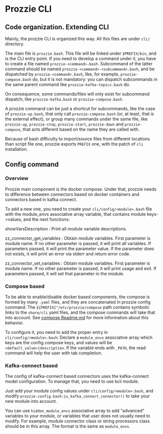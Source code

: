 # Prozzie CLI
## Code organization. Extending CLI
Mainly, the prozzie CLI is organized this way. All this files are under `cli/`
directory.

The main file is `prozzie.bash`. This file will be linked under `$PREFIX/bin`,
and is the CLI entry point. If you need to develop a command under it, you have
to create a file named `prozzie-<command>.bash`. Subcommand of the latter
command should be named `prozzie-<command>-<subcommand>.bash`, and be
dispatched by `prozzie-<command>.bash`, like, for example,
`prozzie-compose.bash` do, but it is not mandatory: you can dispatch
subcommands in the same parent command like `prozzie-kafka-topics.bash` do.

On consequence, some commands/files will only exist for subcommand dispatch,
like `prozzie-kafka.bash` or `prozzie-compose.bash`.

A prozzie command can be just a shortcut for subcommands, like the case of
`prozzie-up.bash`, that only call `prozzie-compose.bash` (or, at least, that is
the external effect), or group many commands under the same file, like
`prozzie-up`, `prozzie-stop`, `prozzie-start`, `prozzie-down` and
`prozzie-compose`, that acts different based on the name they are called with.

Because of bash difficulty to import/source files from different locations than
script file one, prozzie exports `PREFIX` one, with the patch of `cli`
installation.

## Config command
### Overview
Prozzie main component is the docker compose. Under that, prozzie needs to
difference between connectors based on docker containers and connectors based
in kafka connect.

To add a new one, you need to create your `cli/config/<module>.bash` file with
the module_envs associative array variable, that contains module keys->values,
and the next functions:

showVarsDescription
: Print all module variable descriptions.

zz_connector_get_variables
: Obtain module variables. First parameter is module name. If no other
parameter is passed, it will print all variables. If parameters passed, it
will print the parameter value. If the parameter does not exists, it will print
an error via stderr and return error code.

zz_connector_set_variables
: Obtain module variables. First parameter is module name. If no other
parameter is passed, it will print usage and exit. If parameters passed, it
will set that parameter in the module.

### Compose based
To be able to enable/disable docker based components, the compose is formed by
many `.yaml` files, and they are concatenated in prozzie config command: The
`${PREFIX}"/etc/prozzie/compose` path contains symbolic links to the
`share/cli` yaml files, and the compose commands will take that into account.
See [compose Readme.md](../compose/README.md) for more information about this
behavior.

To configure it, you need to add the proper entry in
`cli/config/<module>.bash`: Declare a `module_envs` associative array which
keys are the config compose keys, and values will be
`<default_value>|description`. If the variable ends with `_PATH`, the read
command will help the user with tab completion.

### Kafka-connect based
The config of kafka-connect based connectors uses the kafka-connect model
configuration. To manage that, you need to use kcli module.

Just add your module config values under `cli/config/<module>.bash`, and
modify `prozzie-config.bash:is_kafka_connect_connector()` to take your new
module into account.

You can use `hidden_module_envs` associative array to add "advanced" variables
to your module, or variables that user does not usually need to modify. For
example, module connector class or string processors class should be in this
array. The format is the same as `module_envs`.
